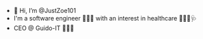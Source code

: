 - 👋 Hi, I’m @JustZoe101
- I'm a software engineer 👩🏼‍💻 with an interest in healthcare 👩🏼‍⚕️🩺
- CEO @ Guido-IT 👩🏼‍💼
